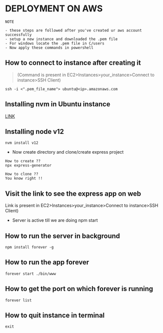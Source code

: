 # DEPLOYMENT ON AWS
~~~
NOTE

- these steps are followed after you've created ur aws account successfully
- setup a new instance and downloaded the .pem file
- For windows locate the .pem file in C/users
- Now apply these commands in powershell

~~~
## How to connect to instance after creating it
> (Command is present in EC2>Instances>your_instance>Connect to instance>SSH Client)
~~~
ssh -i <".pem_file_name"> ubuntu@<ip>.amazonaws.com
~~~
## Installing nvm in Ubuntu instance
[LINK](https://tecadmin.net/how-to-install-nvm-on-ubuntu-20-04/)

## Installing node v12
~~~
nvm install v12
~~~
* Now create directory and clone/create express project
~~~
How to create ??
npx express-generator

How to clone ??
You know right !!
~~~
## Visit the link to see the express app on web
Link is present in EC2>Instances>your_instance>Connect to instance>SSH Client)

* Server is active till we are doing npm start
## How to run the server in background
~~~
npm install forever -g
~~~
## How to run the app forever
~~~
forever start ./bin/www
~~~
## How to get the port on which forever is running
~~~
forever list
~~~
## How to quit instance in terminal
~~~
exit
~~~